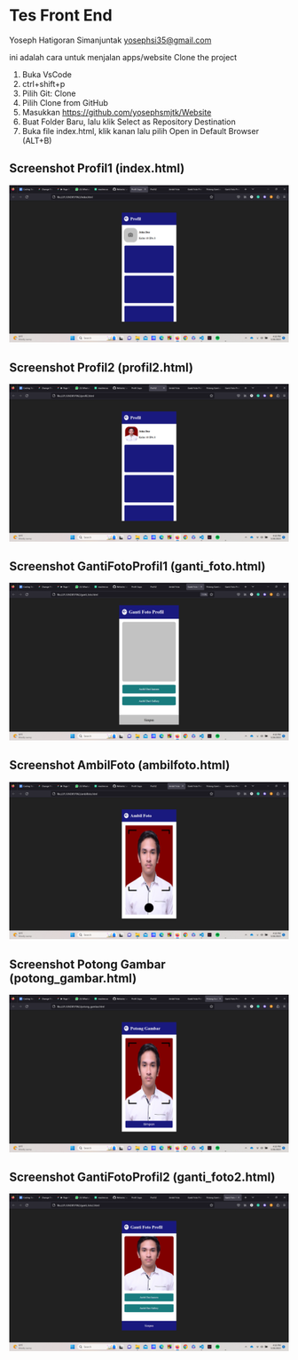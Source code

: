 # Tes Front End
Yoseph Hatigoran Simanjuntak yosephsi35@gmail.com

ini adalah cara untuk menjalan apps/website
Clone the project
1. Buka VsCode
2. ctrl+shift+p
3. Pilih Git: Clone
4. Pilih Clone from GitHub
5. Masukkan https://github.com/yosephsmjtk/Website
6. Buat Folder Baru, lalu klik Select as Repository Destination
7. Buka file index.html, klik kanan lalu pilih Open in Default Browser (ALT+B)


## Screenshot Profil1 (index.html)

![alt text](https://github.com/yosephsmjtk/Website/blob/master/Profil1.png?raw=true)

## Screenshot Profil2 (profil2.html)

![alt text](https://github.com/yosephsmjtk/Website/blob/master/Profil2.png?raw=true)

## Screenshot GantiFotoProfil1 (ganti_foto.html)

![App Screenshot](https://github.com/yosephsmjtk/Website/blob/master/GantiFotoProfil1.png?raw=true)

## Screenshot AmbilFoto (ambilfoto.html)

![alt text](https://github.com/yosephsmjtk/Website/blob/master/AmbilFoto.png?raw=true)

## Screenshot Potong Gambar (potong_gambar.html)

![alt text](https://github.com/yosephsmjtk/Website/blob/master/PotongGambar.png?raw=true)

## Screenshot GantiFotoProfil2 (ganti_foto2.html)

![alt text](https://github.com/yosephsmjtk/Website/blob/master/GantiFotoProfil2.png?raw=true)

